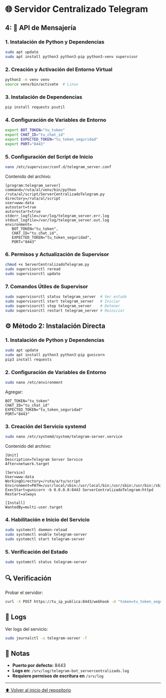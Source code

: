 # 🌐 Servidor Centralizado Telegram

## 4: 📡 API de Mensajería

### 1. Instalación de Python y Dependencias

```bash
sudo apt update
sudo apt install python3 python3-pip python3-venv supervisor
```

### 2. Creación y Activación del Entorno Virtual

```bash
python3 -m venv venv
source venv/bin/activate  # Linux
```

### 3. Instalación de Dependencias

```bash
pip install requests psutil
```

### 4. Configuración de Variables de Entorno

```bash
export BOT_TOKEN="tu_token"
export CHAT_ID="tu_chat_id"
export EXPECTED_TOKEN="tu_token_seguridad"
export PORT="8443"
```

### 5. Configuración del Script de Inicio

```bash
nano /etc/supervisor/conf.d/telegram_server.conf
```

Contenido del archivo:

```
[program:telegram_server]
command=/ruta/al/venv/bin/python /ruta/al/script/ServerCentralizadoTelegram.py
directory=/ruta/al/script
user=www-data
autostart=true
autorestart=true
stderr_logfile=/var/log/telegram_server.err.log
stdout_logfile=/var/log/telegram_server.out.log
environment=
   BOT_TOKEN="tu_token",
   CHAT_ID="tu_chat_id",
   EXPECTED_TOKEN="tu_token_seguridad",
   PORT="8443"
```

### 6. Permisos y Actualización de Supervisor

```bash
chmod +x ServerCentralizadoTelegram.py
sudo supervisorctl reread
sudo supervisorctl update
```

### 7. Comandos Útiles de Supervisor

```bash
sudo supervisorctl status telegram_server  # Ver estado
sudo supervisorctl start telegram_server   # Iniciar
sudo supervisorctl stop telegram_server    # Detener
sudo supervisorctl restart telegram_server # Reiniciar
```

## ⚙️ Método 2: Instalación Directa

### 1. Instalación de Python y Dependencias

```bash
sudo apt update
sudo apt install python3 python3-pip gunicorn
pip3 install requests
```

### 2. Configuración de Variables de Entorno

```bash
sudo nano /etc/environment
```

Agregar:

```
BOT_TOKEN="tu_token"
CHAT_ID="tu_chat_id"
EXPECTED_TOKEN="tu_token_seguridad"
PORT="8443"
```

### 3. Creación del Servicio systemd

```bash
sudo nano /etc/systemd/system/telegram-server.service
```

Contenido del archivo:

```
[Unit]
Description=Telegram Server Service
After=network.target

[Service]
User=www-data
WorkingDirectory=/ruta/a/tu/script
Environment=PATH=/usr/local/sbin:/usr/local/bin:/usr/sbin:/usr/bin:/sbin:/bin
ExecStart=gunicorn -b 0.0.0.0:8443 ServerCentralizadoTelegram:httpd
Restart=always

[Install]
WantedBy=multi-user.target
```

### 4. Habilitación e Inicio del Servicio

```bash
sudo systemctl daemon-reload
sudo systemctl enable telegram-server
sudo systemctl start telegram-server
```

### 5. Verificación del Estado

```bash
sudo systemctl status telegram-server
```

## 🔍 Verificación

Probar el servidor:

```bash
curl -X POST https://tu_ip_publica:8443/webhook -d "token=tu_token_seguridad"
```

## 📜 Logs

Ver logs del servicio:

```bash
sudo journalctl -u telegram-server -f
```

## 📝 Notas

- **Puerto por defecto:** 8443
- **Logs en:** `/srv/log/telegram-bot_servercentralizado.log`
- **Requiere permisos de escritura en** `/srv/log`

---
[⬆️ Volver al inicio del repositorio](../)